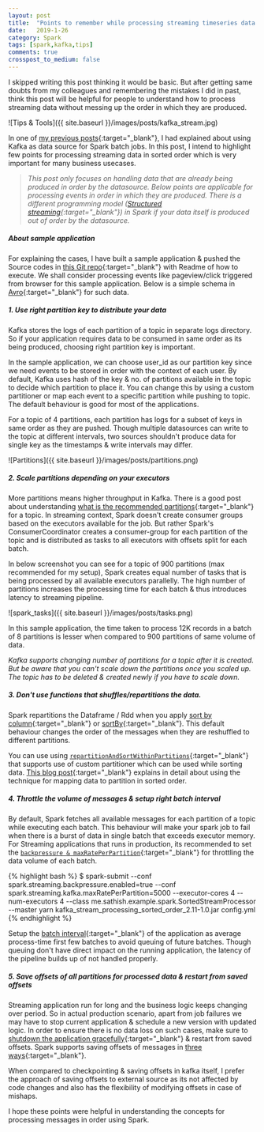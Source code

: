 ```yaml
---
layout: post
title:  "Points to remember while processing streaming timeseries data in order using Kafka and Spark"
date:   2019-1-26
category: Spark
tags: [spark,kafka,tips]
comments: true
crosspost_to_medium: false
---
```


I skipped writing this post thinking it would be basic. But after getting same doubts from my colleagues and remembering the mistakes I did in past, think this post will be helpful for people to understand how to process streaming data without messing up the order in which they are produced.

![Tips & Tools]({{ site.baseurl }}/images/posts/kafka_stream.jpg)

In one of [my previous posts](http://sathish.me/scala/2018/02/03/batch-processing-of-multi-partitioned-kafka-topics-using-spark-with-example.html){:target="\_blank"}, I had explained about using Kafka as data source for Spark batch jobs. In this post, I intend to highlight few points for processing streaming data in sorted order which is very important for many business usecases.

> _This post only focuses on handling data that are already being produced in order by the datasource. Below points are applicable for processing events in order in which they are produced. There is a different programming model ([Structured streaming](https://spark.apache.org/docs/2.2.0/structured-streaming-programming-guide.html#programming-model){:target="\_blank"}) in Spark if your data itself is produced out of order by the datasource._

##### About sample application

For explaining the cases, I have built a sample application & pushed the Source codes in [this Git repo](https://github.com/scriperdj/stream_timeseries_data_in_order_using_kafka_spark){:target="\_blank"} with Readme of how to execute. We shall consider processing events like pageview/click triggered from browser for this sample application. Below is a simple schema in [Avro](https://avro.apache.org/){:target="\_blank"} for such data.

<script src="https://gist.github.com/scriperdjq/1c9206fd3d08466ec013a7f29e913779.js"></script>

##### 1. Use right partition key to distribute your data

Kafka stores the logs of each partition of a topic in separate logs directory. So if your application requires data to be consumed in same order as its being produced, choosing right partition key is important.

In the sample application, we can choose user_id as our partition key since we need events to be stored in order with the context of each user. By default, Kafka uses hash of the key & no. of partitions available in the topic to decide which partition to place it. You can change this by using a custom partitioner or map each event to a specific partition while pushing to topic. The default behaviour is good for most of the applications.

For a topic of 4 partitions, each partition has logs for a subset of keys in same order as they are pushed. Though multiple datasources can write to the topic at different intervals, two sources shouldn't produce data for single key as the timestamps & write intervals may differ.

![Partitions]({{ site.baseurl }}/images/posts/partitions.png)

##### 2. Scale partitions depending on your executors

More partitions means higher throughput in Kafka. There is a good post about understanding [what is the recommended partitions](https://www.confluent.io/blog/how-choose-number-topics-partitions-kafka-cluster){:target="\_blank"} for a topic. In streaming context, Spark doesn't create consumer groups based on the executors available for the job. But rather Spark's ConsumerCoordinator creates a consumer-group for each partition of the topic and is distributed as tasks to all executors with offsets split for each batch.

In below screenshot you can see for a topic of 900 partitions (max recommended for my setup), Spark creates equal number of tasks that is being processed by all available executors parallelly. The high number of partitions increases the processing time for each batch & thus introduces latency to streaming pipeline.

![spark_tasks]({{ site.baseurl }}/images/posts/tasks.png)

In this sample application, the time taken to process 12K records in a batch of 8 partitions is lesser when compared to 900 partitions of same volume of data.

_Kafka supports changing number of partitions for a topic after it is created. But be aware that you can't scale down the partitions once you scaled up. The topic has to be deleted & created newly if you have to scale down._

##### 3. Don't use functions that shuffles/repartitions the data.

Spark repartitions the Dataframe / Rdd when you apply [sort by column](https://spark.apache.org/docs/1.6.1/api/java/org/apache/spark/sql/DataFrame.html#sort){:target="\_blank"} or [sortBy](https://spark.apache.org/docs/2.1.1/api/java/org/apache/spark/rdd/RDD.html#sortBy){:target="\_blank"}. This default behaviour changes the order of the messages when they are reshuffled to different partitions.

You can use using [`repartitionAndSortWithinPartitions`](https://spark.apache.org/docs/1.2.0/api/java/org/apache/spark/rdd/OrderedRDDFunctions.html#repartitionAndSortWithinPartitions){:target="\_blank"} that supports use of custom partitioner which can be used while sorting data. [This blog post](http://codingjunkie.net/spark-secondary-sort/){:target="\_blank"} explains in detail about using the technique for mapping data to partition in sorted order.

##### 4. Throttle the volume of messages & setup right batch interval

By default, Spark fetches all available messages for each partition of a topic while executing each batch. This behaviour will make your spark job to fail when there is a burst of data in single batch that exceeds executor memory. For Streaming applications that runs in production, its recommended to set the [`backpressure & maxRatePerPartition`](https://spark.apache.org/docs/latest/configuration.html#spark-streaming){:target="\_blank"} for throttling the data volume of each batch.

{% highlight bash %}
$ spark-submit --conf spark.streaming.backpressure.enabled=true --conf spark.streaming.kafka.maxRatePerPartition=5000 --executor-cores 4 --num-executors 4 --class me.sathish.example.spark.SortedStreamProcessor --master yarn kafka_stream_processing_sorted_order_2.11-1.0.jar config.yml
{% endhighlight %}

Setup the [batch interval](https://spark.apache.org/docs/latest/streaming-programming-guide.html#setting-the-right-batch-interval){:target="\_blank"} of the application as average process-time first few batches to avoid queuing of future batches. Though queuing don't have direct impact on the running application, the latency of the pipeline builds up of not handled properly.

##### 5. Save offsets of all partitions for processed data & restart from saved offsets

Streaming application run for long and the business logic keeps changing over period. So in actual production scenario, apart from job failures we may have to stop current application & schedule a new version with updated logic. In order to ensure there is no data loss on such cases, make sure to [shutdown the application gracefully](https://stackoverflow.com/questions/45688897/spark-streaming-graceful-shutdown){:target="\_blank"} & restart from saved offsets. Spark supports saving offsets of messages in [three ways](https://spark.apache.org/docs/2.3.1/streaming-kafka-0-10-integration.html#storing-offsets){:target="\_blank"}.

When compared to checkpointing & saving offsets in kafka itself, I prefer the approach of saving offsets to external source as its not affected by code changes and also has the flexibility of modifying offsets in case of mishaps.

I hope these points were helpful in understanding the concepts for processing messages in order using Spark.
